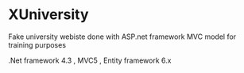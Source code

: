 # XUniversity
Fake university webiste done with ASP.net framework MVC model for training purposes


.Net framework 4.3 , MVC5 , Entity framework 6.x
